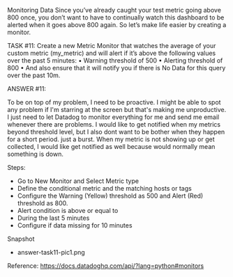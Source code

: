 Monitoring Data
Since you’ve already caught your test metric going above 800 once, you don’t want to have to continually watch this dashboard to be alerted when it goes above 800 again. So let’s make life easier by creating a monitor.

TASK #11: 
Create a new Metric Monitor that watches the average of your custom metric (my_metric) and will alert if it’s above the following values over the past 5 minutes:
•	Warning threshold of 500
•	Alerting threshold of 800
•	And also ensure that it will notify you if there is No Data for this query over the past 10m.

ANSWER #11:

To be on top of my problem, I need to be proactive. I might be able to spot any problem if I'm starring at the screen but that's making me unproductive. I just need to let Datadog to monitor everything for me and send me email whenever there are problems.
I would like to get notified when my metrics beyond threshold level, but I also dont want to be bother when they happen for a short period. just a burst.
When my metric is not showing up or get collected, I would like get notified as well because would normally mean something is down.

Steps:
- Go to New Monitor and Select Metric type
- Define the conditional metric and the matching hosts or tags
- Configure the Warning (Yellow) threshold as 500 and Alert (Red) threshold as 800.
- Alert condition is above or equal to
- During the last 5 minutes
- Configure if data missing for 10 minutes

Snapshot
- answer-task11-pic1.png

Reference:
https://docs.datadoghq.com/api/?lang=python#monitors
